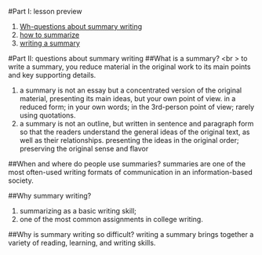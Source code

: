 #Part I: lesson preview
1. [Wh-questions about summary writing](questions-about-summary-writing)
1. [how to summarize]()
1. [writing a summary]()

#Part II: questions about summary writing
##What is a summary? <br \> 
to write a summary, you reduce material in the original work to its main points and key supporting details.

1. a summary is not an essay but a concentrated version of the original material, presenting its main ideas, but your own point of view. in a reduced form; in your own words; in the 3rd-person point of view; rarely using quotations.
1. a summary is not an outline, but written in sentence and paragraph form so that the readers understand the general ideas of the original text, as well as their relationships. presenting the ideas in the original order;  preserving the original sense and flavor

##When and where do people use summaries?
summaries are one of the most often-used writing formats of communication in an information-based society.

##Why summary writing?
1. summarizing as a basic writing skill;
1. one of the most common assignments in college writing.

##Why is summary writing so difficult?
writing a summary brings together a variety of reading, learning, and writing skills.
